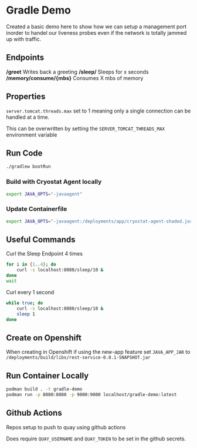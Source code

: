 # Gradle Demo

Created a basic demo here to show how we can setup a management port inorder to handel our liveness probes even if the network is totally jammed up with traffic.

## Endpoints

**/greet** Writes back a greeting
**/sleep/<SECONDS>** Sleeps for x seconds
**/memory/consume/{mbs}** Consumes X mbs of memory

## Properties

`server.tomcat.threads.max` set to 1 meaning only a single connection can be handled at a time.

This can be overwritten by setting the `SERVER_TOMCAT_THREADS_MAX` environment variable

## Run Code

```sh
./gradlew bootRun
```

### Build with Cryostat Agent locally

```sh
export JAVA_OPTS="-javaagent"
```

### Update Containerfile

```sh
export JAVA_OPTS="-javaagent:/deployments/app/cryostat-agent-shaded.jar"
```

## Useful Commands

Curl the Sleep Endpoint 4 times

```sh
for i in {1..4}; do
    curl -s localhost:8080/sleep/10 &
done
wait
```

Curl every 1 second
```sh
while true; do
    curl -s localhost:8080/sleep/10 &
    sleep 1
done
```

## Create on Openshift

When creating in Openshift if using the new-app feature set `JAVA_APP_JAR` to `/deployments/build/libs/rest-service-0.0.1-SNAPSHOT.jar`

## Run Container Locally

```sh
podman build . -t gradle-demo
podman run -p 8080:8080 -p 9000:9000 localhost/gradle-demo:latest
```

## Github Actions

Repos setup to push to quay using github actions

Does require `QUAY_USERNAME` and `QUAY_TOKEN` to be set in the github secrets.
